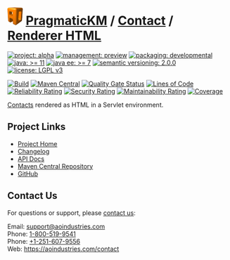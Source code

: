 # [<img src="ao-logo.png" alt="AO Logo" width="35" height="40">](https://github.com/ao-apps) [PragmaticKM](https://github.com/ao-apps/pragmatickm) / [Contact](https://github.com/ao-apps/pragmatickm-contact) / [Renderer HTML](https://github.com/ao-apps/pragmatickm-contact-renderer-html)

[![project: alpha](https://pragmatickm.com/ao-badges/project-alpha.svg)](https://aoindustries.com/life-cycle#project-alpha)
[![management: preview](https://pragmatickm.com/ao-badges/management-preview.svg)](https://aoindustries.com/life-cycle#management-preview)
[![packaging: developmental](https://pragmatickm.com/ao-badges/packaging-developmental.svg)](https://aoindustries.com/life-cycle#packaging-developmental)  
[![java: &gt;= 11](https://pragmatickm.com/ao-badges/java-11.svg)](https://docs.oracle.com/en/java/javase/11/docs/api/)
[![java ee: &gt;= 7](https://pragmatickm.com/ao-badges/javaee-7.svg)](https://docs.oracle.com/javaee/7/api/)
[![semantic versioning: 2.0.0](https://pragmatickm.com/ao-badges/semver-2.0.0.svg)](http://semver.org/spec/v2.0.0.html)
[![license: LGPL v3](https://pragmatickm.com/ao-badges/license-lgpl-3.0.svg)](https://www.gnu.org/licenses/lgpl-3.0)

[![Build](https://github.com/ao-apps/pragmatickm-contact-renderer-html/workflows/Build/badge.svg?branch=master)](https://github.com/ao-apps/pragmatickm-contact-renderer-html/actions?query=workflow%3ABuild)
[![Maven Central](https://maven-badges.herokuapp.com/maven-central/com.pragmatickm/pragmatickm-contact-renderer-html/badge.svg)](https://maven-badges.herokuapp.com/maven-central/com.pragmatickm/pragmatickm-contact-renderer-html)
[![Quality Gate Status](https://sonarcloud.io/api/project_badges/measure?branch=master&project=com.pragmatickm%3Apragmatickm-contact-renderer-html&metric=alert_status)](https://sonarcloud.io/dashboard?branch=master&id=com.pragmatickm%3Apragmatickm-contact-renderer-html)
[![Lines of Code](https://sonarcloud.io/api/project_badges/measure?branch=master&project=com.pragmatickm%3Apragmatickm-contact-renderer-html&metric=ncloc)](https://sonarcloud.io/component_measures?branch=master&id=com.pragmatickm%3Apragmatickm-contact-renderer-html&metric=ncloc)  
[![Reliability Rating](https://sonarcloud.io/api/project_badges/measure?branch=master&project=com.pragmatickm%3Apragmatickm-contact-renderer-html&metric=reliability_rating)](https://sonarcloud.io/component_measures?branch=master&id=com.pragmatickm%3Apragmatickm-contact-renderer-html&metric=Reliability)
[![Security Rating](https://sonarcloud.io/api/project_badges/measure?branch=master&project=com.pragmatickm%3Apragmatickm-contact-renderer-html&metric=security_rating)](https://sonarcloud.io/component_measures?branch=master&id=com.pragmatickm%3Apragmatickm-contact-renderer-html&metric=Security)
[![Maintainability Rating](https://sonarcloud.io/api/project_badges/measure?branch=master&project=com.pragmatickm%3Apragmatickm-contact-renderer-html&metric=sqale_rating)](https://sonarcloud.io/component_measures?branch=master&id=com.pragmatickm%3Apragmatickm-contact-renderer-html&metric=Maintainability)
[![Coverage](https://sonarcloud.io/api/project_badges/measure?branch=master&project=com.pragmatickm%3Apragmatickm-contact-renderer-html&metric=coverage)](https://sonarcloud.io/component_measures?branch=master&id=com.pragmatickm%3Apragmatickm-contact-renderer-html&metric=Coverage)

[Contacts](https://github.com/ao-apps/pragmatickm-contact) rendered as HTML in a Servlet environment.

## Project Links
* [Project Home](https://pragmatickm.com/contact/renderer/html/)
* [Changelog](https://pragmatickm.com/contact/renderer/html/changelog)
* [API Docs](https://pragmatickm.com/contact/renderer/html/apidocs/)
* [Maven Central Repository](https://search.maven.org/artifact/com.pragmatickm/pragmatickm-contact-renderer-html)
* [GitHub](https://github.com/ao-apps/pragmatickm-contact-renderer-html)

## Contact Us
For questions or support, please [contact us](https://aoindustries.com/contact):

Email: [support@aoindustries.com](mailto:support@aoindustries.com)  
Phone: [1-800-519-9541](tel:1-800-519-9541)  
Phone: [+1-251-607-9556](tel:+1-251-607-9556)  
Web: https://aoindustries.com/contact
